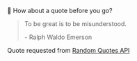 📣 How about a quote before you go?

> To be great is to be misunderstood.
>
> <p>- Ralph Waldo Emerson</p>

Quote requested from [Random Quotes API](https://github.com/lukePeavey/quotable)
